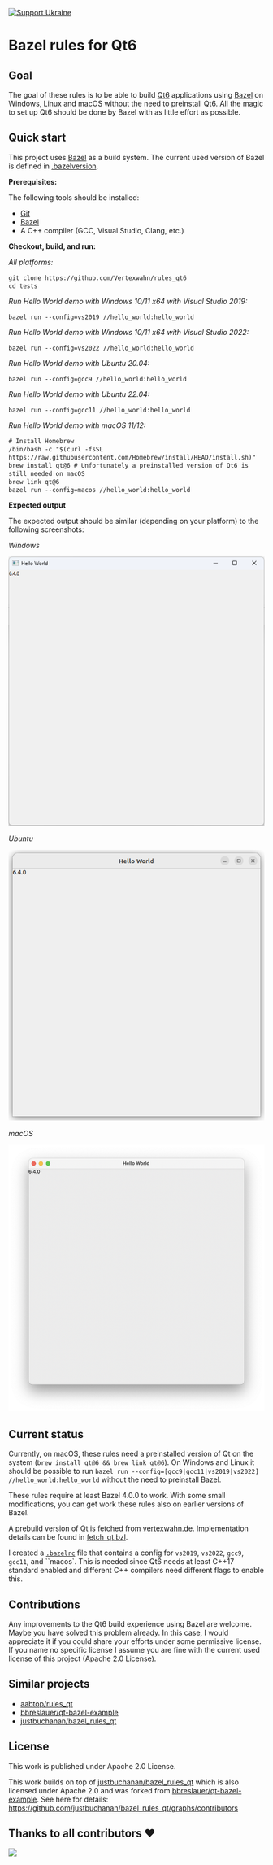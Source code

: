 
<!--
SPDX-FileCopyrightText: 2022 Julian Amann <dev@vertexwahn.de>
SPDX-License-Identifier: Apache-2.0
-->

[![Support Ukraine](https://img.shields.io/badge/Support-Ukraine-FFD500?style=flat&labelColor=005BBB)](https://opensource.fb.com/support-ukraine)

# Bazel rules for Qt6

## Goal 

The goal of these rules is to be able to build [Qt6](https://www.qt.io/product/qt6) applications using [Bazel](https://bazel.build/) on Windows, 
Linux and macOS without the need to preinstall Qt6. 
All the magic to set up Qt6 should be done by Bazel with as little effort as possible.

## Quick start

This project uses [Bazel](https://bazel.build/) as a build system. 
The current used version of Bazel is defined in [.bazelversion](tests/.bazelversion).

**Prerequisites:**

The following tools should be installed:
- [Git](https://git-scm.com/)
- [Bazel](https://bazel.build/install)
- A C++ compiler (GCC, Visual Studio, Clang, etc.)

**Checkout, build, and run:**

*All platforms:*

```shell
git clone https://github.com/Vertexwahn/rules_qt6
cd tests
```

*Run Hello World demo with Windows 10/11 x64 with Visual Studio 2019:*

```shell
bazel run --config=vs2019 //hello_world:hello_world
```

*Run Hello World demo with Windows 10/11 x64 with Visual Studio 2022:*

```shell
bazel run --config=vs2022 //hello_world:hello_world
```

*Run Hello World demo with Ubuntu 20.04:*

```shell
bazel run --config=gcc9 //hello_world:hello_world
```

*Run Hello World demo with Ubuntu 22.04:*

```shell
bazel run --config=gcc11 //hello_world:hello_world
```

*Run Hello World demo with macOS 11/12:*

```shell
# Install Homebrew
/bin/bash -c "$(curl -fsSL https://raw.githubusercontent.com/Homebrew/install/HEAD/install.sh)"
brew install qt@6 # Unfortunately a preinstalled version of Qt6 is still needed on macOS 
brew link qt@6
bazel run --config=macos //hello_world:hello_world
```

**Expected output**

The expected output should be similar (depending on your platform) to the following screenshots:

*Windows*

![Screenshot of HelloWorld demo on Windows 10](/docs/screenshots/hello_world_Windows11.png)

*Ubuntu*

![Screenshot of HelloWorld demo on Ubuntu 22.04](/docs/screenshots/hello_world_Ubuntu22.04.png)

*macOS*

![Screenshot of HelloWorld demo on macOS](/docs/screenshots/hello_world_macOS12_M1.png)

## Current status

Currently, on macOS, these rules need a preinstalled version of Qt on the system (`brew install qt@6 && brew link qt@6`).
On Windows and Linux it should be possible to run `bazel run --config=[gcc9|gcc11|vs2019|vs2022] //hello_world:hello_world` without the need to preinstall Bazel.

These rules require at least Bazel 4.0.0 to work.
With some small modifications, you can get work these rules also on earlier versions of Bazel.

A prebuild version of Qt is fetched from [vertexwahn.de](https://vertexwahn.de/).
Implementation details can be found in [fetch_qt.bzl](fetch_qt.bzl).

I created a [`.bazelrc`](tests/.bazelrc) file that contains a config for `vs2019`, `vs2022`, `gcc9`, `gcc11`, and ``macos`. 
This is needed since Qt6 needs at least C++17 standard enabled and different C++ compilers need different flags to enable this.

## Contributions

Any improvements to the Qt6 build experience using Bazel are welcome. 
Maybe you have solved this problem already. 
In this case, 
I would appreciate it if you could share your efforts under some permissive license.
If you name no specific license I assume you are fine with the current used license of this project (Apache 2.0 License).

## Similar projects

- [aabtop/rules_qt](https://github.com/aabtop/rules_qt)
- [bbreslauer/qt-bazel-example](https://github.com/bbreslauer/qt-bazel-example)
- [justbuchanan/bazel_rules_qt](https://github.com/justbuchanan/bazel_rules_qt)

## License

This work is published under Apache 2.0 License.

This work builds on top of [justbuchanan/bazel_rules_qt](https://github.com/justbuchanan/bazel_rules_qt) which is also licensed under Apache 2.0 and 
was forked from [bbreslauer/qt-bazel-example](https://github.com/bbreslauer/qt-bazel-example).
See here for details: https://github.com/justbuchanan/bazel_rules_qt/graphs/contributors

## Thanks to all contributors ❤

 <a href = "https://github.com/Vertexwahn/rules_qt6/graphs/contributors">
   <img src = "https://contrib.rocks/image?repo=Vertexwahn/rules_qt6"/>
 </a>
